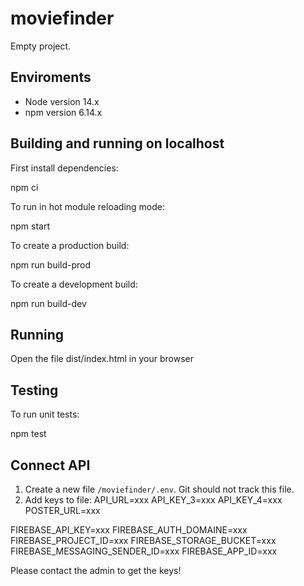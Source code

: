 # moviefinder

Empty project.

## Enviroments

* Node version 14.x
* npm version 6.14.x

## Building and running on localhost

First install dependencies:

npm ci

To run in hot module reloading mode:

npm start

To create a production build:

npm run build-prod

To create a development build:

npm run build-dev

## Running

Open the file dist/index.html in your browser

## Testing

To run unit tests:

npm test

## Connect API

1. Create a new file `/moviefinder/.env`. Git should not track this file. 
2. Add keys to file:
API_URL=xxx
API_KEY_3=xxx
API_KEY_4=xxx
POSTER_URL=xxx

FIREBASE_API_KEY=xxx
FIREBASE_AUTH_DOMAINE=xxx
FIREBASE_PROJECT_ID=xxx
FIREBASE_STORAGE_BUCKET=xxx
FIREBASE_MESSAGING_SENDER_ID=xxx
FIREBASE_APP_ID=xxx

Please contact the admin to get the keys!
